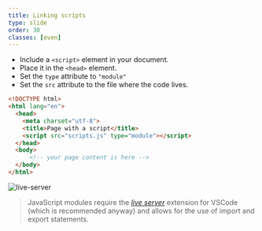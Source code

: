 ```yaml
---
title: Linking scripts
type: slide
order: 30
classes: [even]
---
```


- Include a `<script>` element in your document.
- Place it in the `<head>` element.
- Set the `type` attribute to `"module"`
- Set the `src` attribute to the file where the code lives.


```html {hl_lines=6}
<!DOCTYPE html>
<html lang="en">
  <head>
    <meta charset="utf-8">
    <title>Page with a script</title>
    <script src="scripts.js" type="module"></script>
  </head>
  <body>
      <!-- your page content is here -->
  </body>
</html>
```

![live-server](./images/live-server.png)

>JavaScript modules require the [*live server*](https://ggstuart.github.io/web-application-development/welcome/vscode/#using-the-live-server-extension) extension for VSCode (which is recommended anyway) and allows for the use of import and export statements.

